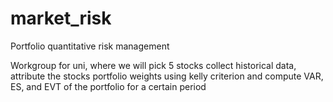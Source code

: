 # market_risk
Portfolio quantitative risk management

Workgroup for uni, where we will pick 5 stocks collect historical data, attribute the stocks portfolio weights using kelly criterion and compute VAR, ES, and EVT of the portfolio for a certain period
